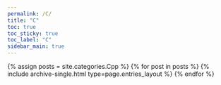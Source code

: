 ```yaml
---
permalink: /C/
title: "C"
toc: true
toc_sticky: true
toc_label: "C"
sidebar_main: true
---
```


{% assign posts = site.categories.Cpp %}
{% for post in posts %} {% include archive-single.html type=page.entries_layout %} {% endfor %}
